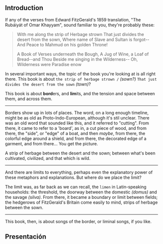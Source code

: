 ## Introduction

If any of the verses from Edward FitzGerald's 1859 translation, "The Rubáiyát of Omar Khayyam", sound familiar to you, they're probably these: 

>
> With me along the strip of Herbage strown
> That just divides the desert from the sown,
> Where name of Slave and Sultan is forgot--
> And Peace to Mahmud on his golden Throne!
> 
> A Book of Verses underneath the Bough,
> A Jug of Wine, a Loaf of Bread--and Thou
> Beside me singing in the Wilderness--
> Oh, Wilderness were Paradise enow
> 

In several important ways, the topic of the book you're looking at is all right there. This book is about `the strip of herbage strown /` *(sown?)* `That just divides the desert from the sown` *(town)*?

This book is about **bord**ers, and **lim**its, and the tension and space between them, and across them.

---

Borders show up in lots of places. The word, on a long enough timeline, might be as old as Proto-Indo-European, although it's stil unclear. There was an old word that sounded like this, and it referred to "cutting". From there, it came to refer to a 'board', as in, a cut piece of wood, and from there, the "side", or "edge" of a boat, and then *maybe*, from there, the colorful edge around a shield, and from there, the decorated edge of a garment, and from there... You get the picture.

A strip of herbage between the desert and the sown; between what's been cultivated, civilized, and that which is wild.

---

And there are limits to everything, perhaps even the explanatory power of these metaphors and explanations. But where do we place the limit?

The limit was, as far back as we can recall, the `limen` in Latin-speaking households: the threshold, the doorway between the domestic *(domus)* and the savage *(silva)*. From there, it became a boundary or limit between fields; the hedgerows of FitzGerald's Britain come easily to mind, strips of herbage between the sown.

---

This book, then, is about songs of the border, or liminal songs, if you like.


## Presentación

